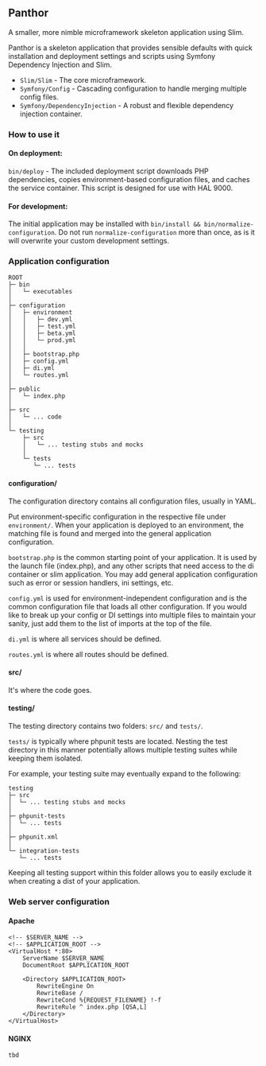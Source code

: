 ## Panthor

A smaller, more nimble microframework skeleton application using Slim.

Panthor is a skeleton application that provides sensible defaults with quick installation and deployment settings and
scripts using Symfony Dependency Injection and Slim.

- `Slim/Slim` - The core microframework.
- `Symfony/Config` - Cascading configuration to handle merging multiple config files.
- `Symfony/DependencyInjection` - A robust and flexible dependency injection container.

### How to use it

#### On deployment:

`bin/deploy` - The included deployment script downloads PHP dependencies, copies environment-based configuration
files, and caches the service container. This script is designed for use with HAL 9000.

#### For development:

The initial application may be installed with `bin/install && bin/normalize-configuration`. Do not run
`normalize-configuration` more than once, as is it will overwrite your custom development settings.

### Application configuration

```
ROOT
├─ bin
│   └─ executables
│
├─ configuration
│   ├─ environment
│   │   ├─ dev.yml
│   │   ├─ test.yml
│   │   ├─ beta.yml
│   │   └─ prod.yml
│   │
│   ├─ bootstrap.php
│   ├─ config.yml
│   ├─ di.yml
│   └─ routes.yml
│
├─ public
│   └─ index.php
│
├─ src
│   └─ ... code
│
└─ testing
    ├─ src
    │   └─ ... testing stubs and mocks
    │
    └─ tests
       └─ ... tests
```

#### configuration/

The configuration directory contains all configuration files, usually in YAML.

Put environment-specific configuration in the respective file under `environment/`. When your application is deployed
to an environment, the matching file is found and merged into the general application configuration.

`bootstrap.php` is the common starting point of your application. It is used by the launch file (index.php), and any
other scripts that need access to the di container or slim application. You may add general application configuration
such as error or session handlers, ini settings, etc.

`config.yml` is used for environment-independent configuration and is the common configuration file that loads
all other configuration. If you would like to break up your config or DI settings into multiple files to maintain your
sanity, just add them to the list of imports at the top of the file.

`di.yml` is where all services should be defined.

`routes.yml` is where all routes should be defined.

#### src/

It's where the code goes.

#### testing/

The testing directory contains two folders:
`src/` and `tests/`.

`tests/` is typically where phpunit tests are located. Nesting the test directory in this manner
potentially allows multiple testing suites while keeping them isolated.

For example, your testing suite may eventually expand to the following:
```
testing
├─ src
│  └─ ... testing stubs and mocks
│
├─ phpunit-tests
│  └─ ... tests
│
├─ phpunit.xml
│
└─ integration-tests
   └─ ... tests
```

Keeping all testing support within this folder allows you to easily exclude it when creating a dist of your application.

### Web server configuration

#### Apache

```
<!-- $SERVER_NAME -->
<!-- $APPLICATION_ROOT -->
<VirtualHost *:80>
    ServerName $SERVER_NAME
    DocumentRoot $APPLICATION_ROOT

    <Directory $APPLICATION_ROOT>
        RewriteEngine On
        RewriteBase /
        RewriteCond %{REQUEST_FILENAME} !-f
        RewriteRule ^ index.php [QSA,L]
    </Directory>
</VirtualHost>
```

#### NGINX

```
tbd
```
